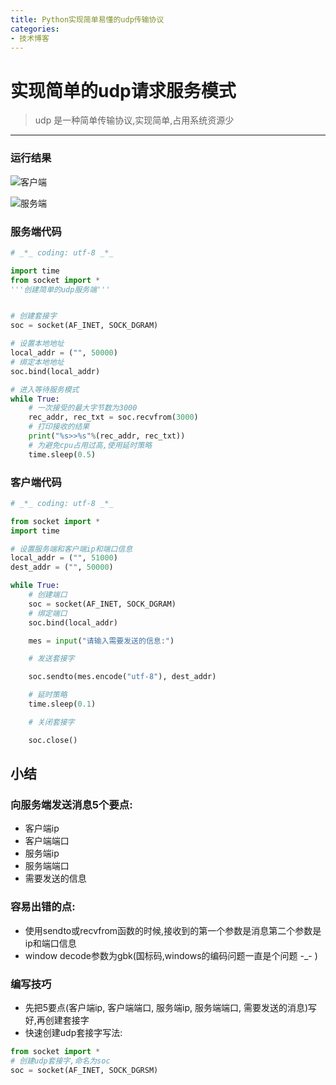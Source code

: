 ```yaml
---
title: Python实现简单易懂的udp传输协议
categories:
- 技术博客
---
```




# 实现简单的udp请求服务模式
> udp 是一种简单传输协议,实现简单,占用系统资源少

---

### 运行结果

![客户端](https://v2fy.com/asset/0i/jikemiji/jikemiji-md/2020-12-26-python-udp-1608994021000.assets/3203841-61c067c520cedb95.png)

![服务端](https://v2fy.com/asset/0i/jikemiji/jikemiji-md/2020-12-26-python-udp-1608994021000.assets/3203841-4e1383eaaabddaf8.png)


### 服务端代码

```python
# _*_ coding: utf-8 _*_

import time
from socket import *
'''创建简单的udp服务端'''


# 创建套接字
soc = socket(AF_INET, SOCK_DGRAM)

# 设置本地地址
local_addr = ("", 50000)
# 绑定本地地址
soc.bind(local_addr)

# 进入等待服务模式
while True:
    # 一次接受的最大字节数为3000
    rec_addr, rec_txt = soc.recvfrom(3000)
    # 打印接收的结果
    print("%s>>%s"%(rec_addr, rec_txt))
    # 为避免cpu占用过高,使用延时策略
    time.sleep(0.5)


```

### 客户端代码

```python
# _*_ coding: utf-8 _*_

from socket import *
import time

# 设置服务端和客户端ip和端口信息
local_addr = ("", 51000)
dest_addr = ("", 50000)

while True:
    # 创建端口
    soc = socket(AF_INET, SOCK_DGRAM)
    # 绑定端口
    soc.bind(local_addr)

    mes = input("请输入需要发送的信息:")

    # 发送套接字

    soc.sendto(mes.encode("utf-8"), dest_addr)

    # 延时策略
    time.sleep(0.1)

    # 关闭套接字

    soc.close()

```

## 小结

### 向服务端发送消息5个要点:
- 客户端ip
- 客户端端口
- 服务端ip
- 服务端端口
- 需要发送的信息

### 容易出错的点:
- 使用sendto或recvfrom函数的时候,接收到的第一个参数是消息第二个参数是ip和端口信息
- window decode参数为gbk(国标码,windows的编码问题一直是个问题 -_- )


### 编写技巧
- 先把5要点(客户端ip, 客户端端口, 服务端ip, 服务端端口, 需要发送的消息)写好,再创建套接字
- 快速创建udp套接字写法:

 ```python
 from socket import *
# 创建udp套接字,命名为soc
 soc = socket(AF_INET, SOCK_DGRSM)
 ```









